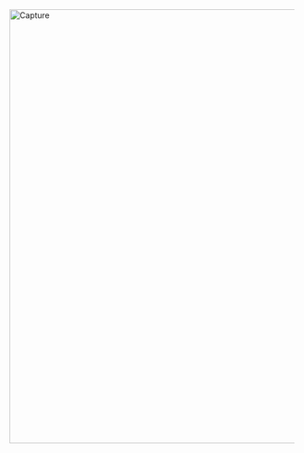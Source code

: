 <img width="1356" height="768" alt="Capture" src="https://github.com/user-attachments/assets/d0c15166-2954-497a-8980-0823535eed50" />
